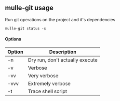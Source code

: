 ## mulle-git usage

Run git operations on the project and it's dependencies

```
mulle-git status -s
```


#### Options

Option      | Description                                   |
------------|-----------------------------------------------|
-n          | Dry run, don't actually execute               |
-v          | Verbose                                       |
-vv         | Very verbose                                  |
-vvv        | Extremely verbose                             |
-t          | Trace shell script                            |
